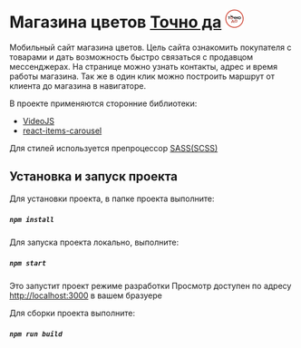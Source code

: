 # Магазина цветов [Точно да](http://tochnoda.ru) ![Лого](/public/favicon.ico)

Мобильный сайт магазина цветов. Цель сайта ознакомить покупателя с товарами и дать возможность быстро связаться с продавцом мессенджерах.
На странице можно узнать контакты, адрес и время работы магазина. Так же в один клик можно построить маршрут от клиента до магазина в навигаторе.

В проекте применяются сторонние библиотеки:

- [VideoJS](https://videojs.com/)
- [react-items-carousel](https://www.npmjs.com/package/react-items-carousel)

Для стилей используется препроцессор [SASS(SCSS)](https://sass-lang.com/)

## Установка и запуск проекта

Для установки проекта, в папке проекта выполните:

##### `npm install`

Для запуска проекта локально, выполните:

##### `npm start`

Это запустит проект режиме разработки
Просмотр доступен по адресу [http://localhost:3000](http://localhost:3000) в вашем бразуере

Для сборки проекта выполните:

##### `npm run build`
